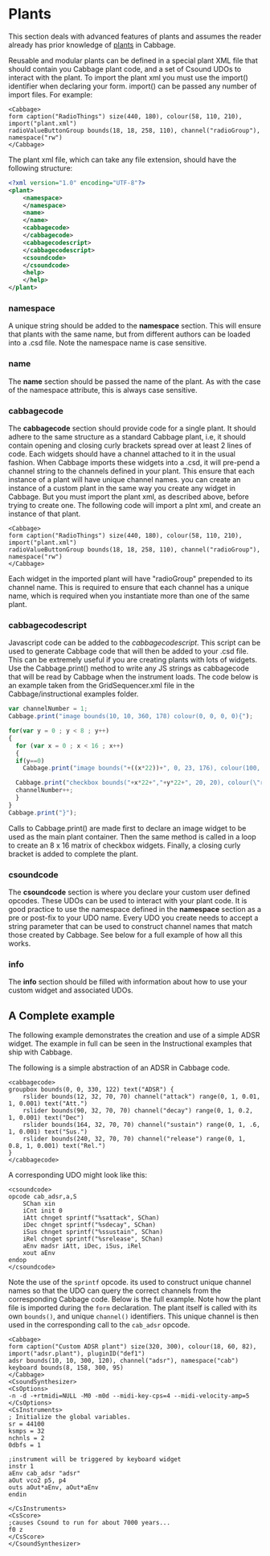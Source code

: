 # Plants

This section deals with advanced features of plants and assumes the reader already has prior knowledge of [plants](./plants.md) in Cabbage.

Reusable and modular plants can be defined in a special plant XML file that should contain you Cabbage plant code, and a set of Csound UDOs to interact with the plant. To import the plant xml you must use the import() identifier when declaring your form. import() can be passed any number of import files. For example:

```
<Cabbage>
form caption("RadioThings") size(440, 180), colour(58, 110, 210), import("plant.xml")
radioValueButtonGroup bounds(18, 18, 258, 110), channel("radioGroup"), namespace("rw")
</Cabbage>
```

The plant xml file, which can take any file extension, should have the following structure:

``` xml
<?xml version="1.0" encoding="UTF-8"?>
<plant>
	<namespace> 
	</namespace>
	<name> 
	</name>
	<cabbagecode>
	</cabbagecode>
	<cabbagecodescript>
	</cabbagecodescript>
	<csoundcode>
	</csoundcode>
	<help>
	</help>
</plant> 
```

### namespace
A unique string should be added to the **namespace** section. This will ensure that plants with the same name, but from different authors can be loaded into a .csd file. Note the namespace name is case sensitive.

### name
The **name** section should be passed the name of the plant. As with the case of the namespace attribute, this is always case sensitive. 

### cabbagecode
The **cabbagecode** section should provide code for a single plant. It should adhere to the same structure as a standard Cabbage plant, i.e, it should contain opening and closing curly brackets spread over at least 2 lines of code. Each widgets should have a channel attached to it in the usual fashion. When Cabbage imports these widgets into a .csd, it will pre-pend a channel string to the channels defined in your plant. This ensure that each instance of a plant will have unique channel names. you can create an instance of a custom plant in the same way you create any widget in Cabbage. But you must import the plant xml, as described above, before trying to create one. The following code will import a plnt xml, and create an instance of that plant.

```
<Cabbage>
form caption("RadioThings") size(440, 180), colour(58, 110, 210), import("plant.xml")
radioValueButtonGroup bounds(18, 18, 258, 110), channel("radioGroup"), namespace("rw")
</Cabbage>
```
Each widget in the imported plant will have "radioGroup" prepended to its channel name. This is required to ensure that each channel has a unique name, which is required when you instantiate more than one of the same plant. 


### cabbagecodescript
Javascript code can be added to the *cabbagecodescript*. This script can be used to generate Cabbage code that will then be added to your .csd file. This can be extremely useful if you are creating plants with lots of widgets. Use the Cabbage.print() method to write any JS strings as cabbagecode that will be read by Cabbage when the instrument loads. The code below is an example taken from the GridSequencer.xml file in the Cabbage/instructional examples folder.

``` javascript
var channelNumber = 1;
Cabbage.print("image bounds(10, 10, 360, 178) colour(0, 0, 0, 0){");

for(var y = 0 ; y < 8 ; y++)
{    
  for (var x = 0 ; x < 16 ; x++)
  {
  if(y==0)
    Cabbage.print("image bounds("+((x*22))+", 0, 23, 176), colour(100, 100, 100), identchannel(\"scrubberIdent"+(x+1)+"\")");

  Cabbage.print("checkbox bounds("+x*22+","+y*22+", 20, 20), colour(\"red\"), channel(\"gridChannel"+channelNumber+"\")");
  channelNumber++;
  }
}
Cabbage.print("}");
```

Calls to Cabbage.print() are made first to declare an image widget to be used as the main plant container. Then the same method is called in a loop to create an 8 x 16 matrix of checkbox widgets. Finally, a closing curly bracket is added to complete the plant. 

### csoundcode

The **csoundcode** section is where you declare your custom user defined opcodes. These UDOs can be used to interact with your plant code. It is good practice to use the namespace defined in the **namespace** section as a pre or post-fix to your UDO name. Every UDO you create needs to accept a string parameter that can be used to construct channel names that match those created by Cabbage. See below for a full example of how all this works. 

### info
The **info** section should be filled with information about how to use your custom widget and associated UDOs. 


## A Complete example

The following example demonstrates the creation and use of a simple ADSR widget. The example in full can be seen in the Instructional examples that ship with Cabbage. 

The following is a simple abstraction of an ADSR in Cabbage code. 
```
<cabbagecode>
groupbox bounds(0, 0, 330, 122) text("ADSR") {
    rslider bounds(12, 32, 70, 70) channel("attack") range(0, 1, 0.01, 1, 0.001) text("Att.") 
    rslider bounds(90, 32, 70, 70) channel("decay") range(0, 1, 0.2, 1, 0.001) text("Dec") 
    rslider bounds(164, 32, 70, 70) channel("sustain") range(0, 1, .6, 1, 0.001) text("Sus.") 
    rslider bounds(240, 32, 70, 70) channel("release") range(0, 1, 0.8, 1, 0.001) text("Rel.")
} 
</cabbagecode>
```
A corresponding UDO might look like this:

```
<csoundcode>
opcode cab_adsr,a,S
    SChan xin
    iCnt init 0
    iAtt chnget sprintf("%sattack", SChan)
    iDec chnget sprintf("%sdecay", SChan)
    iSus chnget sprintf("%ssustain", SChan)
    iRel chnget sprintf("%srelease", SChan)
    aEnv madsr iAtt, iDec, iSus, iRel
    xout aEnv		
endop
</csoundcode>
```

Note the use of the `sprintf` opcode. its used to construct unique channel names so that the UDO can query the correct channels from the corresponding Cabbage code. Below is the full example. Note how the plant file is imported during the `form` declaration. The plant itself is called with its own `bounds()`, and unique `channel()` identifiers. This unique channel is then used in the corresponding call to the `cab_adsr` opcode. 


```
<Cabbage>
form caption("Custom ADSR plant") size(320, 300), colour(18, 60, 82), import("adsr.plant"), pluginID("def1")
adsr bounds(10, 10, 300, 120), channel("adsr"), namespace("cab")
keyboard bounds(8, 158, 300, 95)
</Cabbage>
<CsoundSynthesizer>
<CsOptions>
-n -d -+rtmidi=NULL -M0 -m0d --midi-key-cps=4 --midi-velocity-amp=5
</CsOptions>
<CsInstruments>
; Initialize the global variables. 
sr = 44100
ksmps = 32
nchnls = 2
0dbfs = 1

;instrument will be triggered by keyboard widget
instr 1
aEnv cab_adsr "adsr"
aOut vco2 p5, p4
outs aOut*aEnv, aOut*aEnv
endin

</CsInstruments>
<CsScore>
;causes Csound to run for about 7000 years...
f0 z
</CsScore>
</CsoundSynthesizer>
```
